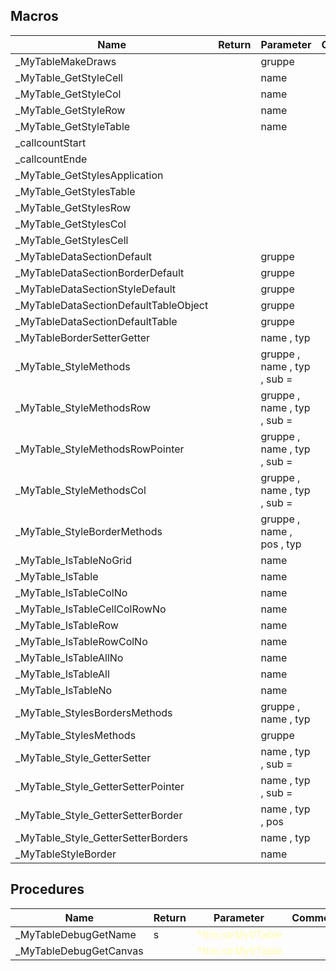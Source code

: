 ## Macros

|Name|Return|Parameter|Comment|
| --- | --- | --- | --- |
|\_MyTableMakeDraws||gruppe||
|\_MyTable\_GetStyleCell||name||
|\_MyTable\_GetStyleCol||name||
|\_MyTable\_GetStyleRow||name||
|\_MyTable\_GetStyleTable||name||
|\_callcountStart||||
|\_callcountEnde||||
|\_MyTable\_GetStylesApplication||||
|\_MyTable\_GetStylesTable||||
|\_MyTable\_GetStylesRow||||
|\_MyTable\_GetStylesCol||||
|\_MyTable\_GetStylesCell||||
|\_MyTableDataSectionDefault||gruppe||
|\_MyTableDataSectionBorderDefault||gruppe||
|\_MyTableDataSectionStyleDefault||gruppe||
|\_MyTableDataSectionDefaultTableObject||gruppe||
|\_MyTableDataSectionDefaultTable||gruppe||
|\_MyTableBorderSetterGetter||name , typ||
|\_MyTable\_StyleMethods||gruppe , name , typ , sub = ||
|\_MyTable\_StyleMethodsRow||gruppe , name , typ , sub = ||
|\_MyTable\_StyleMethodsRowPointer||gruppe , name , typ , sub = ||
|\_MyTable\_StyleMethodsCol||gruppe , name , typ , sub = ||
|\_MyTable\_StyleBorderMethods||gruppe , name , pos , typ||
|\_MyTable\_IsTableNoGrid||name||
|\_MyTable\_IsTable||name||
|\_MyTable\_IsTableColNo||name||
|\_MyTable\_IsTableCellColRowNo||name||
|\_MyTable\_IsTableRow||name||
|\_MyTable\_IsTableRowColNo||name||
|\_MyTable\_IsTableAllNo||name||
|\_MyTable\_IsTableAll||name||
|\_MyTable\_IsTableNo||name||
|\_MyTable\_StylesBordersMethods||gruppe , name , typ||
|\_MyTable\_StylesMethods||gruppe||
|\_MyTable\_Style\_GetterSetter||name , typ , sub = ||
|\_MyTable\_Style\_GetterSetterPointer||name , typ , sub = ||
|\_MyTable\_Style\_GetterSetterBorder||name , typ , pos||
|\_MyTable\_Style\_GetterSetterBorders||name , typ||
|\_MyTableStyleBorder||name||


## Procedures

|Name|Return|Parameter|Comment|
| --- | --- | --- | --- |
|\_MyTableDebugGetName|s|<span style="color:#FFFFAA">*this.strMyVTable</span>||
|\_MyTableDebugGetCanvas||<span style="color:#FFFFAA">*this.strMyVTable</span>||


